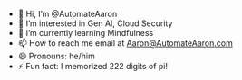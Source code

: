 - 👋 Hi, I’m @AutomateAaron
- 👀 I’m interested in Gen AI, Cloud Security
- 🌱 I’m currently learning Mindfulness
- 📫 How to reach me email at Aaron@AutomateAaron.com
- 😄 Pronouns: he/him
- ⚡ Fun fact: I memorized 222 digits of pi!

<!---
AutomateAaron/AutomateAaron is a ✨ special ✨ repository because its `README.md` (this file) appears on your GitHub profile.
You can click the Preview link to take a look at your changes.
--->
